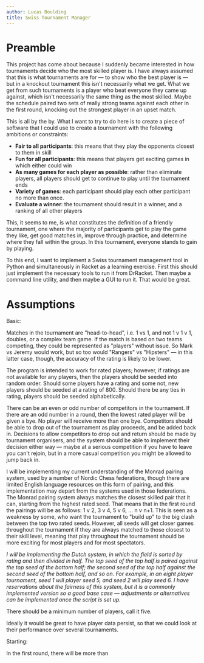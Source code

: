 ```yaml
---
author: Lucas Boulding
title: Swiss Tournament Manager
---
```



# Preamble

This project has come about because I suddenly became interested in how tournaments decide who the most skilled player is. I have always assumed that this is what tournaments are for — to show who the best player is — but in a knockout tournament this isn't necessarily what we get. What we get from such tournaments is a player who beat everyone they came up against, which isn't necessarily the same thing as the most skilled. Maybe the schedule paired two sets of really strong teams against each other in the first round, knocking out the strongest player in an upset match.


This is all by the by. What I want to try to do here is to create a piece of software that I could use to create a tournament with the following ambitions or constraints: 

- **Fair to all participants**: this means that they play the opponents closest to them in skill
- **Fun for all participants**: this means that players get exciting games in which either could win
- **As many games for each player as possible**: rather than eliminate players, all players should get to continue to play until the tournament ends
- **Variety of games**: each participant should play each other participant no more than once. 
- **Evaluate a winner**: the tournament should result in a winner, and a ranking of all other players

This, it seems to me, is what constitutes the definition of a friendly tournament, one where the majority of participants get to play the game they like, get good matches in, improve through practice, and determine where they fall within the group. In this tournament, everyone stands to gain by playing.  


To this end, I want to implement a Swiss tournament management tool in Python and simultaneously in Racket as a learning exercise. First this should just implement the necessary tools to run it from DrRacket. Then maybe a command line utility, and then maybe a GUI to run it. That would be great. 



# Assumptions

Basic: 

Matches in the tournament are "head-to-head", i.e. 1 vs 1, and not  1 v 1 v 1, doubles, or a complex team game. If the match is based on two teams competing, they could be represented as "players" without issue. So Mark vs Jeremy would work, but so too would "Rangers" vs "Hipsters" — in this latter case, though, the accuracy of the rating is likely to be lower.


The program is intended to work for rated players; however, if ratings are not available for any players, then the players should be seeded into random order. Should some players have a rating and some not, new players should be seeded at a rating of 800. Should there be any ties in rating, players should be seeded alphabetically. 


There can be an even or odd number of competitors in the tournament. If there are an odd number in a round, then the lowest rated player will be given a bye. No player will receive more than one bye. Competitors should be able to drop out of the tournament as play proceeds, and be added back in. Decisions to allow competitors to drop out and return should be made by tournament organisers, and the system should be able to implement their decision either way — maybe at a serious competition if you have to leave you can't rejoin, but in a more casual competition you might be allowed to jump back in. 


I will be implementing my current understanding of the Monrad pairing system, used by a number of Nordic Chess federations, though there are limited English language resources on this form of pairing, and this implementation may depart from the systems used in those federations. The Monrad pairing system always matches the closest skilled pair that it can, starting from the highest rated seed. That means that in the first round the pairings will be as follows: 1 v 2, 3 v 4, 5 v 6, ... n v n+1. This is seen as a weakness by some, who want the tournament to "build up" to the big clash between the top two rated seeds. However, all seeds will get closer games throughout the tournament if they are always matched to those closest to their skill level, meaning that play throughout the tournament should be more exciting for most players and for most spectators. 



*I will be implementing the Dutch system, in which the field is sorted by rating and then divided in half. The top seed of the top half is paired against the top seed of the bottom half; the second seed of the top half against the second seed of the bottom half, and so on. For example, in an eight player tournament, seed 1 will player seed 5, and seed 2 will play seed 6. I have reservations about the fairness of this system, but it is a commonly implemented version so a good base case — adjustments or alternatives can be implemented once the script is set up.*





There should be a minimum number of players, call it five. 

Ideally it would be great to have player data persist, so that we could look at their performance over several tournaments. 

Starting: 


In the first round, there will be more than 
